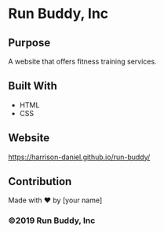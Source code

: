 # Run Buddy, Inc

## Purpose

A website that offers fitness training services.

## Built With

- HTML
- CSS

## Website

https://harrison-daniel.github.io/run-buddy/

## Contribution

Made with ❤️ by [your name]

### ©️2019 Run Buddy, Inc
